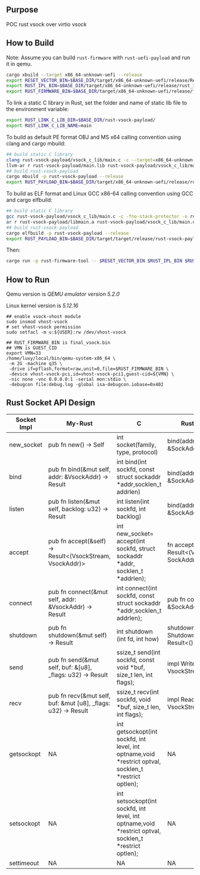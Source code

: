 ## Purpose

POC rust vsock over virtio vsock

## How to Build

Note: Assume you can build `rust-firmware` with `rust-uefi-payload` and run it in qemu.

```bash
cargo xbuild --target x86_64-unknown-uefi --release
export RESET_VECTOR_BIN=$BASE_DIR/target/x86_64-unknown-uefi/release/ResetVector.bin
export RUST_IPL_BIN=$BASE_DIR/target/x86_64-unknown-uefi/release/rust_ipl.efi
export RUST_FIRMWARE_BIN=$BASE_DIR/target/x86_64-unknown-uefi/release/final_vsock.bin
```

To link a static C library in Rust, set the folder and name of static lib file to the environment variable:

```bash
export RUST_LINK_C_LIB_DIR=$BASE_DIR/rust-vsock-payload/
export RUST_LINK_C_LIB_NAME=main
```

To build as default PE format OBJ and MS x64 calling convention using clang and cargo mbuild:

```bash
## build static C library
clang rust-vsock-payload/vsock_c_lib/main.c -c --target=x86_64-unknown-windows -o rust-vsock-payload/vsock_c_lib/main.o
llvm-ar r rust-vsock-payload/main.lib rust-vsock-payload/vsock_c_lib/main.o
## build rust-vsock-payload
cargo mbuild -p rust-vsock-payload --release
export RUST_PAYLOAD_BIN=$BASE_DIR/target/x86_64-unknown-uefi/release/rust-vsock-payload.efi
```

To build as ELF format and Linux GCC x86-64 calling convention using GCC and cargo elfbuild:

```bash
## build static C library
gcc rust-vsock-payload/vsock_c_lib/main.c -c -fno-stack-protector -o rust-vsock-payload/vsock_c_lib/main.o
ar r rust-vsock-payload/libmain.a rust-vsock-payload/vsock_c_lib/main.o
## build rust-vsock-payload
cargo elfbuild -p rust-vsock-payload --release
export RUST_PAYLOAD_BIN=$BASE_DIR/target/target/release/rust-vsock-payload
```

Then:

```bash
cargo run -p rust-firmware-tool -- $RESET_VECTOR_BIN $RUST_IPL_BIN $RUST_PAYLOAD_BIN $RUST_FIRMWARE_BIN
```


## How to Run

Qemu version is *QEMU emulator version 5.2.0*

Linux kernel version is *5.12.16*

```
## enable vsock-vhost module
sudo insmod vhost-vsock
# set vhost-vsock permission
sudo setfacl -m u:${USER}:rw /dev/vhost-vsock

## RUST_FIRMWARE_BIN is final_vsock.bin
## VMN is GUEST_CID
export VMN=33
/home/luxy/local/bin/qemu-system-x86_64 \
 -m 2G -machine q35 \
 -drive if=pflash,format=raw,unit=0,file=$RUST_FIRMWARE_BIN \
 -device vhost-vsock-pci,id=vhost-vsock-pci1,guest-cid=${VMN} \
 -nic none -vnc 0.0.0.0:1 -serial mon:stdio \
 -debugcon file:debug.log -global isa-debugcon.iobase=0x402
```

## Rust Socket API Design

| Socket Impl | My-Rust                                                              | C                                                                                                     | Rust-Vsock                                          | Python                                               |
| ----------- | -------------------------------------------------------------------- | ----------------------------------------------------------------------------------------------------- | --------------------------------------------------- | ---------------------------------------------------- |
| new_socket  | pub fn new() -> Self                                                 | int socket(family, type, protocol)                                                                    | bind(addr: &SockAddr) -> Result                     | socket.socket(familiy, type, proto, fileno)          |
| bind        | pub fn bind(&mut self, addr: &VsockAddr) -> Result                   | int bind(int sockfd, const struct sockaddr *addr,socklen_t addrlen)                                   | bind(addr: &SockAddr) -> Result                     | socket.bind(address)                                 |
| listen      | pub fn listen(&mut self, backlog: u32) -> Result                     | int listen(int sockfd, int backlog)                                                                   | bind(addr: &SockAddr) -> Result<VsockListener>      | socket.listen([backlog])                             |
| accept      | pub fn accept(&self) -> Result<(VsockStream, VsockAddr)>             | int new_socket= accept(int sockfd, struct sockaddr *addr, socklen_t *addrlen);                        | fn accept(&self) -> Result<(VsockStream, SockAddr)> | socket.accept()                                      |
| connect     | pub fn connect(&mut self, addr: &VsockAddr) -> Result                | int connect(int sockfd, const struct sockaddr *addr,socklen_t addrlen);                               | pub fn connect(addr: &SockAddr) -> Result<Self>     | socket.connect(address)                              |
| shutdown    | pub fn shutdown(&mut self) -> Result                                 | int shutdown (int fd, int how)                                                                        | shutdown(&self, how: Shutdown) -> Result<()>        | socket.shutdown(how)                                 |
| send        | pub fn send(&mut self, buf: &[u8], _flags: u32) -> Result<usize>     | ssize_t send(int sockfd, const void *buf, size_t len, int flags);                                     | impl Write for VsockStream {                        | socket.send(bytes[, flags])                          |
| recv        | pub fn recv(&mut self, buf: &mut [u8], _flags: u32) -> Result<usize> | ssize_t recv(int sockfd, void *buf, size_t len, int flags);                                           | impl Read for VsockStream                           | socket.recv(bufsize[, flags])                        |
| getsockopt  | NA                                                                   | int getsockopt(int sockfd, int level, int optname,void *restrict optval, socklen_t *restrict optlen); | NA                                                  | socket.getsockopt(level, optname[, buflen])          |
| setsockopt  | NA                                                                   | int setsockopt(int sockfd, int level, int optname,void *restrict optval, socklen_t *restrict optlen); | NA                                                  | socket.setsockopt(level, optname, None, optlen: int) |
| settimeout  | NA                                                                   | NA                                                                                                    | NA                                                  | s.settimeout(timeout)                                |
